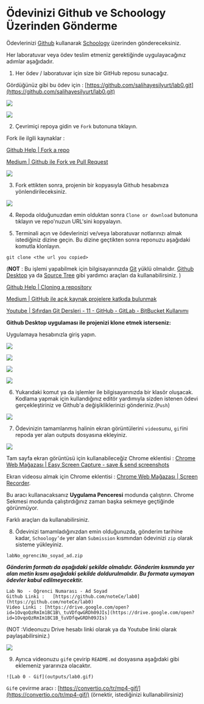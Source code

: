 # Ödevinizi Github ve Schoology Üzerinden Gönderme

Ödevlerinizi [Github](https://github.com/) kullanarak  [Schoology](https://www.schoology.com/) üzerinden göndereceksiniz.

Her laboratuvar veya ödev teslim etmeniz gerektiğinde uygulayacağınız adımlar aşağıdadır.

1. Her ödev / laboratuvar için size bir GitHub reposu sunacağız. 

Gördüğünüz gibi bu ödev için : 
[https://github.com/salihayesilyurt/lab0.git](https://github.com/salihayesilyurt/lab0.git)

![](guideline_SS/schoology1.png)
 
![](guideline_SS/fork0.png)
 
2. Çevrimiçi repoya gidin ve `Fork` butonuna tıklayın.

Fork ile ilgili kaynaklar :

[Github Help | Fork a repo](https://help.github.com/en/github/getting-started-with-github/fork-a-repo)

[Medium | Github ile Fork ve Pull Request](https://medium.com/@noteCe/github-ile-fork-ve-pull-request-be6077342834)

![](guideline_SS/fork0.png)

3. Fork ettikten sonra, projenin bir kopyasıyla Github hesabınıza yönlendirileceksiniz.

![](guideline_SS/fork1.png)

4. Repoda olduğunuzdan emin olduktan sonra `Clone or download` butonuna tıklayın ve repo'nuzun URL'sini kopyalayın.

5. Terminali açın ve ödevlerinizi ve/veya laboratuvar notlarınızı almak istediğiniz dizine geçin. Bu dizine geçtikten sonra reponuzu aşağıdaki komutla klonlayın.

`git clone <the url you copied>`

(**NOT** : Bu işlemi yapabilmek için bilgisayarınızda [Git](https://git-scm.com/downloads) yüklü olmalıdır. [Github Desktop](https://desktop.github.com/) ya da [Source Tree](https://www.sourcetreeapp.com/) gibi yardımcı araçları da kullanabilirsiniz. )

[Github Help | Cloning a repository](https://help.github.com/en/github/creating-cloning-and-archiving-repositories/cloning-a-repository)

[Medium | GitHub ile açık kaynak projelere katkıda bulunmak](https://medium.com/@cengizhanc/github-ile-a%C3%A7%C4%B1k-kaynak-projelere-katk%C4%B1da-bulunmak-8a0d79090546)

[Youtube | Sıfırdan Git Dersleri - 11 - GitHub - GitLab - BitBucket Kullanımı](https://www.youtube.com/watch?v=owimnkQ5Ebk)

**Github Desktop uygulaması ile projenizi klone etmek isterseniz:**

Uygulamaya hesabınızla giriş yapın. 

![](guideline_SS/clone.png)

![](guideline_SS/clone2.png)

![](guideline_SS/clone3.png)

![](guideline_SS/clone4.png)

6. Yukarıdaki komut ya da işlemler ile bilgisayarınızda bir klasör oluşacak. Kodlama yapmak için kullandığınız editör yardımıyla sizden istenen ödevi gerçekleştiriniz ve Github&#39;a değişikliklerinizi gönderiniz.(`Push`)

 ![](guideline_SS/push1.png)

7. Ödevinizin tamamlanmış halinin ekran görüntülerini `video`sunu, `gif`ini repoda yer alan outputs dosyasına ekleyiniz.

 ![](guideline_SS/video1.png)


Tam sayfa ekran görüntüsü için kullanabileceğiz Chrome eklentisi :  [Chrome Web Mağazası | Easy Screen Capture - save &amp; send screenshots](https://chrome.google.com/webstore/detail/easy-screen-capture-save/ejkbkgbliokmbblkklofdehalgbplkfg)

Ekran videosu almak için Chrome eklentisi : [Chrome Web Mağazası | Screen Recorder](https://chrome.google.com/webstore/detail/screen-recorder/hniebljpgcogalllopnjokppmgbhaden).

Bu aracı kullanacaksanız **Uygulama Penceresi** modunda çalıştırın. Chrome Sekmesi modunda çalıştırdığınız zaman başka sekmeye geçtiğinde görünmüyor.

Farklı araçları da kullanabilirsiniz.

8. Ödevinizi tamamladığınızdan emin olduğunuzda, gönderim tarihine kadar, `Schoology’de`  yer alan  `Submission` kısmından ödevinizi  `zip` olarak sisteme yükleyiniz.

`labNo_ogrenciNo_soyad_ad.zip`

***Gönderim formatı da aşağıdaki şekilde olmalıdır. Gönderim kısmında yer alan metin kısmı aşağıdaki şekilde doldurulmalıdır. Bu formata uymayan ödevler kabul edilmeyecektir.***

```
Lab No  - Öğrenci Numarası - Ad Soyad
Github Linki :   [https://github.com/noteCe/lab0](https://github.com/noteCe/lab0)
Video Linki : [https://drive.google.com/open?id=1OvqoQzRmIm1BC1B\_tuVDfqwGRDh09JIs](https://drive.google.com/open?id=1OvqoQzRmIm1BC1B_tuVDfqwGRDh09JIs)
```
(NOT :Videonuzu Drive hesabı linki olarak ya da Youtube linki olarak paylaşabilirsiniz.)

![](guideline_SS/schoology2.png)

9. Ayrıca videonuzu `gif`e çevirip `README.md` dosyasına aşağıdaki gibi eklemeniz yararınıza olacaktır.

`![Lab 0 - Gif](outputs/lab0.gif)`

`Gif`e çevirme aracı : [https://convertio.co/tr/mp4-gif/](https://convertio.co/tr/mp4-gif/)  (örnektir, istediğinizi kullanabilirsiniz)
